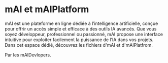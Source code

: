 # mAI et mAIPlatform
mAI est une plateforme en ligne dédiée à l’intelligence artificielle, conçue pour offrir un accès simple et efficace à des outils IA avancés. Que vous soyez développeur, professionnel ou passionné, mAI propose une interface intuitive pour exploiter facilement la puissance de l’IA dans vos projets.
Dans cet espace dédié, découvrez les fichiers d'mAI et d'mAIPlatfrom.

Par les mAIDevlopers.
